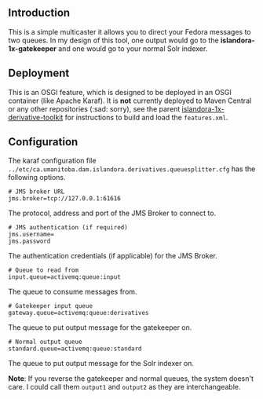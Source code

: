 ## Introduction

This is a simple multicaster it allows you to direct your Fedora messages to two queues. In my design of this tool, one output would go to the **islandora-1x-gatekeeper** and one would go to your normal Solr indexer.

## Deployment

This is an OSGI feature, which is designed to be deployed in an OSGI container (like Apache Karaf).
It is **not** currently deployed to Maven Central or any other repositories (:sad: sorry), see the parent [islandora-1x-derivative-toolkit](https://github.com/whikloj/islandora-1x-derivative-toolkit) 
for instructions to build and load the `features.xml`.

## Configuration
The karaf configuration file `../etc/ca.umanitoba.dam.islandora.derivatives.queuesplitter.cfg` has the following options.

```
# JMS broker URL
jms.broker=tcp://127.0.0.1:61616
```
The protocol, address and port of the JMS Broker to connect to.

```
# JMS authentication (if required)
jms.username=
jms.password
```
The authentication credentials (if applicable) for the JMS Broker.

```
# Queue to read from
input.queue=activemq:queue:input
```
The queue to consume messages from.

```
# Gatekeeper input queue
gateway.queue=activemq:queue:derivatives
```
The queue to put output message for the gatekeeper on.

```
# Normal output queue
standard.queue=activemq:queue:standard
```
The queue to put output message for the Solr indexer on.

**Note**: If you reverse the gatekeeper and normal queues, the system doesn't care. 
I could call them `output1` and `output2` as they are interchangeable.
